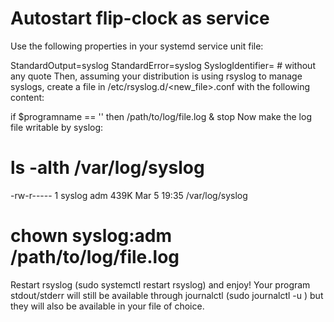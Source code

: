 # Autostart flip-clock as service
Use the following properties in your systemd service unit file:

StandardOutput=syslog
StandardError=syslog
SyslogIdentifier=<your program identifier> # without any quote
Then, assuming your distribution is using rsyslog to manage syslogs, create a file in /etc/rsyslog.d/<new_file>.conf with the following content:

if $programname == '<your program identifier>' then /path/to/log/file.log
& stop
Now make the log file writable by syslog:

# ls -alth /var/log/syslog 
-rw-r----- 1 syslog adm 439K Mar  5 19:35 /var/log/syslog
# chown syslog:adm /path/to/log/file.log
Restart rsyslog (sudo systemctl restart rsyslog) and enjoy! Your program stdout/stderr will still be available through journalctl (sudo journalctl -u <your program identifier>) but they will also be available in your file of choice.